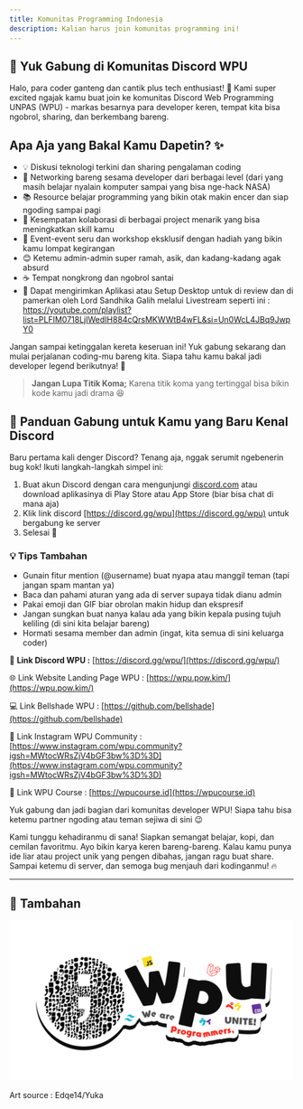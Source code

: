 ```yaml
---
title: Komunitas Programming Indonesia
description: Kalian harus join komunitas programming ini!
---
```


## 🚀 Yuk Gabung di Komunitas Discord WPU

Halo, para coder ganteng dan cantik plus tech enthusiast! 👋 Kami super excited ngajak kamu buat join ke komunitas Discord Web Programming UNPAS (WPU) - markas besarnya para developer keren, tempat kita bisa ngobrol, sharing, dan berkembang bareng.

## Apa Aja yang Bakal Kamu Dapetin? ✨

- 💡 Diskusi teknologi terkini dan sharing pengalaman coding
- 🤝 Networking bareng sesama developer dari berbagai level (dari yang masih belajar nyalain komputer sampai yang bisa nge-hack NASA)
- 📚 Resource belajar programming yang bikin otak makin encer dan siap ngoding sampai pagi
- 🎯 Kesempatan kolaborasi di berbagai project menarik yang bisa meningkatkan skill kamu
- 🎉 Event-event seru dan workshop eksklusif dengan hadiah yang bikin kamu lompat kegirangan
- 😊 Ketemu admin-admin super ramah, asik, dan kadang-kadang agak absurd
- ☕ Tempat nongkrong dan ngobrol santai
- 🌟 Dapat mengirimkan Aplikasi atau Setup Desktop untuk di review dan di pamerkan oleh Lord Sandhika Galih melalui Livestream seperti ini : https://youtube.com/playlist?list=PLFIM0718LjIWedIH884cQrsMKWWtB4wFL&si=Un0WcL4JBq9JwpY0

Jangan sampai ketinggalan kereta keseruan ini! Yuk gabung sekarang dan mulai perjalanan coding-mu bareng kita. Siapa tahu kamu bakal jadi developer legend berikutnya! 🌟

> **Jangan Lupa Titik Koma;** Karena titik koma yang tertinggal bisa bikin kode kamu jadi drama 😆
> 

## 🔰 Panduan Gabung untuk Kamu yang Baru Kenal Discord

Baru pertama kali denger Discord? Tenang aja, nggak serumit ngebenerin bug kok! Ikuti langkah-langkah simpel ini:

1. Buat akun Discord dengan cara mengunjungi [discord.com](http://discord.com/) atau download aplikasinya di Play Store atau App Store (biar bisa chat di mana aja)
2. Klik link discord [https://discord.gg/wpu](https://discord.gg/wpu) untuk bergabung ke server
3. Selesai 🥳

### 💡 Tips Tambahan

- Gunain fitur mention (@username) buat nyapa atau manggil teman (tapi jangan spam mantan ya)
- Baca dan pahami aturan yang ada di server supaya tidak dianu admin
- Pakai emoji dan GIF biar obrolan makin hidup dan ekspresif
- Jangan sungkan buat nanya kalau ada yang bikin kepala pusing tujuh keliling (di sini kita belajar bareng)
- Hormati sesama member dan admin (ingat, kita semua di sini keluarga coder)

🎉 **Link Discord WPU :** [https://discord.gg/wpu/](https://discord.gg/wpu/)

🌐 Link Website Landing Page WPU : [https://wpu.pow.kim/](https://wpu.pow.kim/)

💻 Link Bellshade WPU : [https://github.com/bellshade](https://github.com/bellshade)

📸 Link Instagram WPU Community : [https://www.instagram.com/wpu.community?igsh=MWtocWRsZjV4bGF3bw%3D%3D](https://www.instagram.com/wpu.community?igsh=MWtocWRsZjV4bGF3bw%3D%3D)

📖 Link WPU Course : [https://wpucourse.id](https://wpucourse.id)

Yuk gabung dan jadi bagian dari komunitas developer WPU! Siapa tahu bisa ketemu partner ngoding atau teman sejiwa di sini 😉

Kami tunggu kehadiranmu di sana! Siapkan semangat belajar, kopi, dan cemilan favoritmu. Ayo bikin karya keren bareng-bareng. Kalau kamu punya ide liar atau project unik yang pengen dibahas, jangan ragu buat share. Sampai ketemu di server, dan semoga bug menjauh dari kodinganmu! 🔥

---

## 💎 Tambahan

![out](/src/assets/out.png)

Art source : Edqe14/Yuka